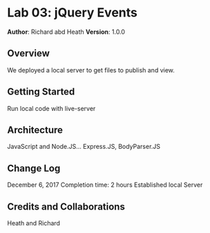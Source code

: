 # Lab 03: jQuery Events

**Author**: Richard abd Heath
**Version**: 1.0.0

## Overview
We deployed a local server to get files to publish and view.

## Getting Started
Run local code with live-server

## Architecture
JavaScript and Node.JS... Express.JS, BodyParser.JS

## Change Log
December 6, 2017
Completion time: 2 hours
Established local Server

## Credits and Collaborations
Heath and Richard
